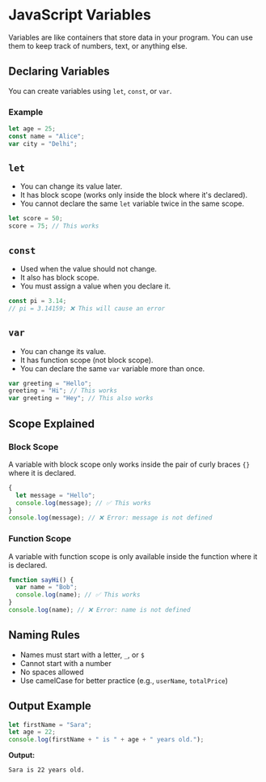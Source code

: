 # JavaScript Variables

Variables are like containers that store data in your program. You can use them to keep track of numbers, text, or anything else.

## Declaring Variables

You can create variables using `let`, `const`, or `var`.

### Example

```js
let age = 25;
const name = "Alice";
var city = "Delhi";
```

## `let`

* You can change its value later.
* It has block scope (works only inside the block where it's declared).
* You cannot declare the same `let` variable twice in the same scope.

```js
let score = 50;
score = 75; // This works
```

## `const`

* Used when the value should not change.
* It also has block scope.
* You must assign a value when you declare it.

```js
const pi = 3.14;
// pi = 3.14159; ❌ This will cause an error
```

## `var`

* You can change its value.
* It has function scope (not block scope).
* You can declare the same `var` variable more than once.

```js
var greeting = "Hello";
greeting = "Hi"; // This works
var greeting = "Hey"; // This also works
```

## Scope Explained

### Block Scope

A variable with block scope only works inside the pair of curly braces `{}` where it is declared.

```js
{
  let message = "Hello";
  console.log(message); // ✅ This works
}
console.log(message); // ❌ Error: message is not defined
```

### Function Scope

A variable with function scope is only available inside the function where it is declared.

```js
function sayHi() {
  var name = "Bob";
  console.log(name); // ✅ This works
}
console.log(name); // ❌ Error: name is not defined
```

## Naming Rules

* Names must start with a letter, `_`, or `$`
* Cannot start with a number
* No spaces allowed
* Use camelCase for better practice (e.g., `userName`, `totalPrice`)

## Output Example

```js
let firstName = "Sara";
let age = 22;
console.log(firstName + " is " + age + " years old.");
```

**Output:**

```txt
Sara is 22 years old.
```
